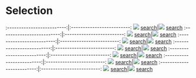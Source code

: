 # Selection

:-------------------------:|:-------------------------:
![](content/2021/10.jpg) [search](https://images.google.com/searchbyimage?image_url=https://visualcommunicationdesign.github.io/content/2020/10.jpg)|![](content/2021/7.jpeg) [search](https://images.google.com/searchbyimage?image_url=https://visualcommunicationdesign.github.io/content/2020/7.jpeg)
:-------------------------:|:-------------------------:
![](content/2021/4.jpg) [search](https://images.google.com/searchbyimage?image_url=https://visualcommunicationdesign.github.io/content/2020/4.jpg)|![](content/2021/9.jpg) [search](https://images.google.com/searchbyimage?image_url=https://visualcommunicationdesign.github.io/content/2020/9.jpg)
:-------------------------:|:-------------------------:
![](content/2021/8.jpeg) [search](https://images.google.com/searchbyimage?image_url=https://visualcommunicationdesign.github.io/content/2020/8.jpeg)|![](content/2021/13.png) [search](https://images.google.com/searchbyimage?image_url=https://visualcommunicationdesign.github.io/content/2020/13.png)
:-------------------------:|:-------------------------:
![](content/2021/12.jpg) [search](https://images.google.com/searchbyimage?image_url=https://visualcommunicationdesign.github.io/content/2020/12.jpg)|![](content/2021/3.jpg) [search](https://images.google.com/searchbyimage?image_url=https://visualcommunicationdesign.github.io/content/2020/3.jpg)
:-------------------------:|:-------------------------:
![](content/2021/14.png) [search](https://images.google.com/searchbyimage?image_url=https://visualcommunicationdesign.github.io/content/2020/14.png)|![](content/2021/5.jpg) [search](https://images.google.com/searchbyimage?image_url=https://visualcommunicationdesign.github.io/content/2020/5.jpg)
:-------------------------:|:-------------------------:
![](content/2021/2.jpg) [search](https://images.google.com/searchbyimage?image_url=https://visualcommunicationdesign.github.io/content/2020/2.jpg)|![](content/2021/1.jpg) [search](https://images.google.com/searchbyimage?image_url=https://visualcommunicationdesign.github.io/content/2020/1.jpg)
:-------------------------:|:-------------------------:
![](content/2021/6.jpeg) [search](https://images.google.com/searchbyimage?image_url=https://visualcommunicationdesign.github.io/content/2020/6.jpeg)|![](content/2021/11.jpg) [search](https://images.google.com/searchbyimage?image_url=https://visualcommunicationdesign.github.io/content/2020/11.jpg)
